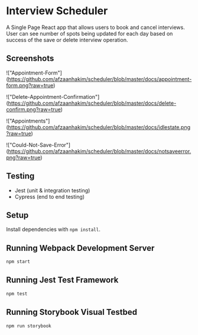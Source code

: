 # Interview Scheduler
A Single Page React app that allows users to book and cancel interviews. User can see number of spots being updated for each day based on success of the save or delete interview operation.


## Screenshots
!["Appointment-Form"] (https://github.com/afzaanhakim/scheduler/blob/master/docs/appointment-form.png?raw=true)


!["Delete-Appointment-Confirmation"] (https://github.com/afzaanhakim/scheduler/blob/master/docs/delete-confirm.png?raw=true)


!["Appointments"] (https://github.com/afzaanhakim/scheduler/blob/master/docs/idlestate.png?raw=true)


!["Could-Not-Save-Error"] (https://github.com/afzaanhakim/scheduler/blob/master/docs/notsaveerror.png?raw=true)


## Testing
 - Jest (unit & integration testing)
 - Cypress (end to end testing)


## Setup

Install dependencies with `npm install`.

## Running Webpack Development Server

```sh
npm start
```

## Running Jest Test Framework

```sh
npm test
```

## Running Storybook Visual Testbed

```sh
npm run storybook
```
